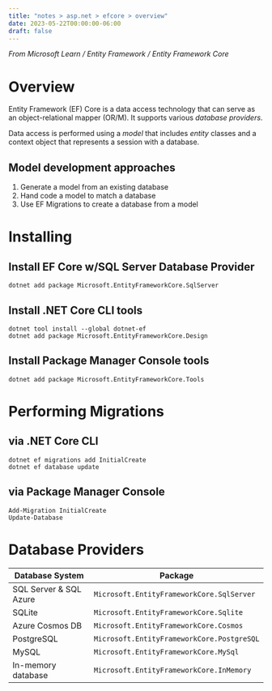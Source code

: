 ```yaml
---
title: "notes > asp.net > efcore > overview"
date: 2023-05-22T00:00:00-06:00
draft: false
---
```

  
*From Microsoft Learn / Entity Framework / Entity Framework Core*

# Overview
Entity Framework (EF) Core is a data access technology that can serve as an object-relational mapper (OR/M).  It supports various *database providers*.

Data access is performed using a *model* that includes *entity* classes and a context object that represents a session with a database.

## Model development approaches
1. Generate a model from an existing database  
2. Hand code a model to match a database  
3. Use EF Migrations to create a database from a model  

# Installing
## Install EF Core w/SQL Server Database Provider
```posh
dotnet add package Microsoft.EntityFrameworkCore.SqlServer
```

## Install .NET Core CLI tools
```posh
dotnet tool install --global dotnet-ef
dotnet add package Microsoft.EntityFrameworkCore.Design
```

## Install Package Manager Console tools
```posh
dotnet add package Microsoft.EntityFrameworkCore.Tools
```

# Performing Migrations
## via .NET Core CLI
```posh
dotnet ef migrations add InitialCreate
dotnet ef database update
```

## via Package Manager Console
```posh
Add-Migration InitialCreate
Update-Database
```

# Database Providers
| Database System | Package |
| ----------------| --------|
| SQL Server & SQL Azure | `Microsoft.EntityFrameworkCore.SqlServer ` |
| SQLite                 | `Microsoft.EntityFrameworkCore.Sqlite`     |
| Azure Cosmos DB        | `Microsoft.EntityFrameworkCore.Cosmos`     |
| PostgreSQL             | `Microsoft.EntityFrameworkCore.PostgreSQL` |
| MySQL                  | `Microsoft.EntityFrameworkCore.MySql`      |
| In-memory database     | `Microsoft.EntityFrameworkCore.InMemory`   |